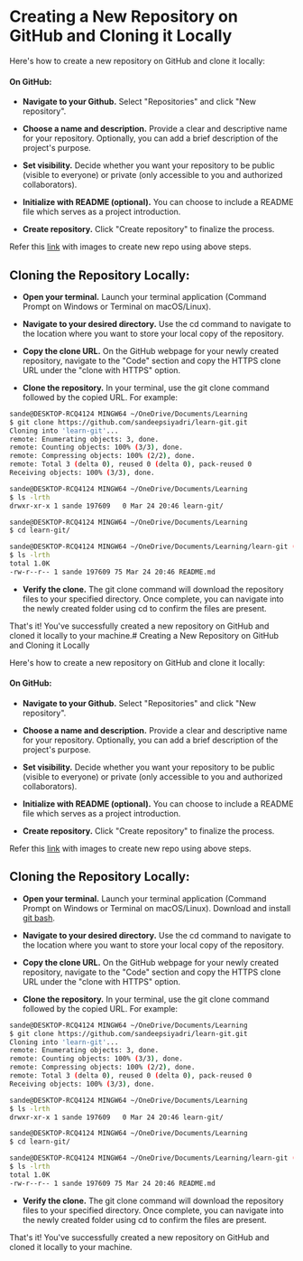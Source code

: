 # Creating a New Repository on GitHub and Cloning it Locally

Here's how to create a new repository on GitHub and clone it locally:

#### On GitHub:

- **Navigate to your Github.** Select "Repositories" and click "New repository".

- **Choose a name and description.** Provide a clear and descriptive name for your repository. Optionally, you can add a brief description of the project's purpose.

- **Set visibility.** Decide whether you want your repository to be public (visible to everyone) or private (only accessible to you and authorized collaborators).

- **Initialize with README (optional).** You can choose to include a README file which serves as a project introduction.

- **Create repository.** Click "Create repository" to finalize the process.

Refer this [link](https://scribehow.com/shared/Create_GitHub_repository__bSsp-mXbRymThx1dJHXXHw) with images to create new repo using above steps.

## Cloning the Repository Locally:

- **Open your terminal.** Launch your terminal application (Command Prompt on Windows or Terminal on macOS/Linux).

- **Navigate to your desired directory.** Use the cd command to navigate to the location where you want to store your local copy of the repository.

- **Copy the clone URL.** On the GitHub webpage for your newly created repository, navigate to the "Code" section and copy the HTTPS clone URL under the "clone with HTTPS" option.

- **Clone the repository.**  In your terminal, use the git clone command followed by the copied URL. For example:

```bash
sande@DESKTOP-RCQ4124 MINGW64 ~/OneDrive/Documents/Learning
$ git clone https://github.com/sandeepsiyadri/learn-git.git
Cloning into 'learn-git'...
remote: Enumerating objects: 3, done.
remote: Counting objects: 100% (3/3), done.
remote: Compressing objects: 100% (2/2), done.
remote: Total 3 (delta 0), reused 0 (delta 0), pack-reused 0
Receiving objects: 100% (3/3), done.

sande@DESKTOP-RCQ4124 MINGW64 ~/OneDrive/Documents/Learning
$ ls -lrth
drwxr-xr-x 1 sande 197609   0 Mar 24 20:46 learn-git/

sande@DESKTOP-RCQ4124 MINGW64 ~/OneDrive/Documents/Learning
$ cd learn-git/

sande@DESKTOP-RCQ4124 MINGW64 ~/OneDrive/Documents/Learning/learn-git (main)
$ ls -lrth
total 1.0K
-rw-r--r-- 1 sande 197609 75 Mar 24 20:46 README.md
```

- **Verify the clone.** The git clone command will download the repository files to your specified directory. Once complete, you can navigate into the newly created folder using cd to confirm the files are present.

That's it! You've successfully created a new repository on GitHub and cloned it locally to your machine.# Creating a New Repository on GitHub and Cloning it Locally

Here's how to create a new repository on GitHub and clone it locally:

#### On GitHub:

- **Navigate to your Github.** Select "Repositories" and click "New repository".

- **Choose a name and description.** Provide a clear and descriptive name for your repository. Optionally, you can add a brief description of the project's purpose.

- **Set visibility.** Decide whether you want your repository to be public (visible to everyone) or private (only accessible to you and authorized collaborators).

- **Initialize with README (optional).** You can choose to include a README file which serves as a project introduction.

- **Create repository.** Click "Create repository" to finalize the process.

Refer this [link](https://scribehow.com/shared/Create_GitHub_repository__bSsp-mXbRymThx1dJHXXHw) with images to create new repo using above steps.

## Cloning the Repository Locally:

- **Open your terminal.** Launch your terminal application (Command Prompt on Windows or Terminal on macOS/Linux). Download and install [git bash](https://git-scm.com/downloads). 

- **Navigate to your desired directory.** Use the cd command to navigate to the location where you want to store your local copy of the repository.

- **Copy the clone URL.** On the GitHub webpage for your newly created repository, navigate to the "Code" section and copy the HTTPS clone URL under the "clone with HTTPS" option.

- **Clone the repository.**  In your terminal, use the git clone command followed by the copied URL. For example:

```bash
sande@DESKTOP-RCQ4124 MINGW64 ~/OneDrive/Documents/Learning
$ git clone https://github.com/sandeepsiyadri/learn-git.git
Cloning into 'learn-git'...
remote: Enumerating objects: 3, done.
remote: Counting objects: 100% (3/3), done.
remote: Compressing objects: 100% (2/2), done.
remote: Total 3 (delta 0), reused 0 (delta 0), pack-reused 0
Receiving objects: 100% (3/3), done.

sande@DESKTOP-RCQ4124 MINGW64 ~/OneDrive/Documents/Learning
$ ls -lrth
drwxr-xr-x 1 sande 197609   0 Mar 24 20:46 learn-git/

sande@DESKTOP-RCQ4124 MINGW64 ~/OneDrive/Documents/Learning
$ cd learn-git/

sande@DESKTOP-RCQ4124 MINGW64 ~/OneDrive/Documents/Learning/learn-git (main)
$ ls -lrth
total 1.0K
-rw-r--r-- 1 sande 197609 75 Mar 24 20:46 README.md
```

- **Verify the clone.** The git clone command will download the repository files to your specified directory. Once complete, you can navigate into the newly created folder using cd to confirm the files are present.

That's it! You've successfully created a new repository on GitHub and cloned it locally to your machine.